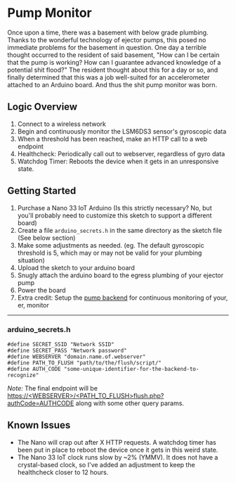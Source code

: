 # Pump Monitor

Once upon a time, there was a basement with below grade plumbing. Thanks to the wonderful technology of ejector pumps, this posed no immediate problems for the basement in question. One day a terrible thought occurred to the resident of said basement, "How can I be certain that the pump is working? How can I guarantee advanced knowledge of a potential shit flood?" The resident thought about this for a day or so, and finally determined that this was a job well-suited for an accelerometer attached to an Arduino board. And thus the shit pump monitor was born.

## Logic Overview
1. Connect to a wireless network
2. Begin and continuously monitor the LSM6DS3 sensor's gyroscopic data
3. When a threshold has been reached, make an HTTP call to a web endpoint
4. Healthcheck: Periodically call out to webserver, regardless of gyro data
5. Watchdog Timer: Reboots the device when it gets in an unresponsive state.

## Getting Started
1. Purchase a Nano 33 IoT Arduino (Is this strictly necessary? No, but you'll probably need to customize this sketch to support a different board)
2. Create a file `arduino_secrets.h` in the same directory as the sketch file (See below section)
3. Make some adjustments as needed. (eg. The default gyroscopic threshold is 5, which may or may not be valid for your plumbing situation)
4. Upload the sketch to your arduino board
5. Snugly attach the arduino board to the egress plumbing of your ejector pump
6. Power the board
7. Extra credit: Setup the [pump backend](https://github.com/thejart/pump-backend) for continuous monitoring of your, er, monitor

---
### arduino_secrets.h
```
#define SECRET_SSID "Network SSID"
#define SECRET_PASS "Network password"
#define WEBSERVER "domain.name.of.webserver"
#define PATH_TO_FLUSH "path/to/the/flush/script/"
#define AUTH_CODE "some-unique-identifier-for-the-backend-to-recognize"
```
*Note:* The final endpoint will be [https://&lt;WEBSERVER&gt;/&lt;PATH_TO_FLUSH&gt;flush.php?authCode=AUTHCODE](/) along with some other query params.

## Known Issues
- The Nano will crap out after X HTTP requests. A watchdog timer has been put in place to reboot the device once it gets in this weird state.
- The Nano 33 IoT clock runs slow by ~2% (YMMV). It does not have a crystal-based clock, so I've added an adjustment to keep the healthcheck closer to 12 hours.
